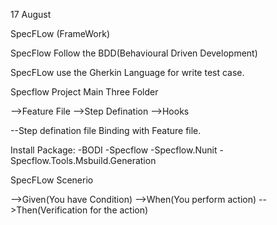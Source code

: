 17 August

SpecFLow (FrameWork)

SpecFlow Follow the BDD(Behavioural Driven Development)

SpecFLow use the Gherkin Language for write test case.

Specflow Project Main Three Folder

-->Feature File
-->Step Defination
-->Hooks

--Step defination file Binding with Feature file.


Install Package:
-BODI
-Specflow
-Specflow.Nunit
-Specflow.Tools.Msbuild.Generation


SpecFLow Scenerio

-->Given(You have Condition)
-->When(You perform action)
-->Then(Verification for the action)
